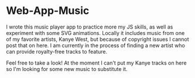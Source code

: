 # Web-App-Music
I wrote this music player app to practice more my JS skills, as well as experiment with some SVG animations. Locally it includes music from one of my favorite artists, Kanye West, but because of copyright issues I cannot post that on here. I am currently in the process of finding a new artist who can provide royalty-free tracks to feature.

Feel free to take a look! At the moment I can't put my Kanye tracks on here so I'm looking for some new music to substitute it.

